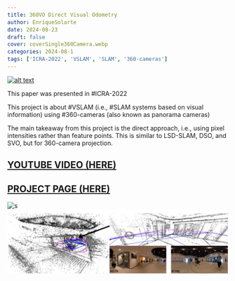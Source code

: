 ```yaml
---
title: 360VO Direct Visual Odometry
author: EnriqueSolarte
date: 2024-08-23
draft: false
cover: coverSingle360Camera.webp
categories: 2024-08-1
tags: ['ICRA-2022', 'VSLAM', 'SLAM', '360-cameras']
---
```



[![alt text](https://img.youtube.com/vi/6FZXevqsEzs/0.jpg)](https://www.youtube.com/watch?v=6FZXevqsEzs)

This paper was presented in #ICRA-2022 

This project is about #VSLAM (i.e., #SLAM systems based on visual information) using #360-cameras (also known as panorama cameras)

The main takeaway from this project is the direct approach, i.e., using pixel intensities rather than feature points. This is similar to LSD-SLAM, DSO, and SVO, but for 360-camera projection. 


## [YOUTUBE VIDEO (HERE)](https://www.youtube.com/watch?v=6FZXevqsEzs) 

## [PROJECT PAGE (HERE)](https://huajianup.github.io/research/360VO/) 

![s](gif.gif)
![s](coverSingle360Camera.webp)